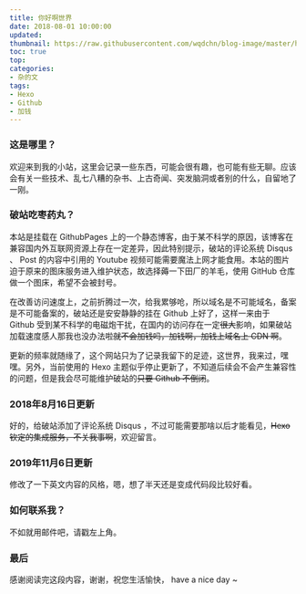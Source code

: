 ```yaml
---
title: 你好啊世界
date: 2018-08-01 10:00:00
updated: 
thumbnail: https://raw.githubusercontent.com/wqdchn/blog-image/master/hello-world/hello-world.png
toc: true
top: 
categories: 
- 杂的文
tags:
- Hexo
- Github
- 加钱
---
```


### 这是哪里？
欢迎来到我的小站，这里会记录一些东西，可能会很有趣，也可能有些无聊。应该会有关一些技术、乱七八糟的杂书、上古奇闻、突发脑洞或者别的什么<!-- more -->，自留地了一刚。

### 破站吃枣药丸？
本站是挂载在 GithubPages 上的一个静态博客，由于某不科学的原因，该博客在兼容国内外互联网资源上存在一定差异，因此特别提示，破站的评论系统 Disqus 、 Post 的内容中引用的 Youtube 视频可能需要魔法上网才能食用。本站的图片迫于原来的图床服务进入维护状态，故选择薅一下田厂的羊毛，使用 GitHub 仓库做一个图床，希望不会被封号。

在改善访问速度上，之前折腾过一次，给我累够呛，所以域名是不可能域名，备案是不可能备案的，破站还是安安静静的挂在 Github 上好了，这样一来由于 Github 受到某不科学的电磁炮干扰，在国内的访问存在一定~~很大~~影响，如果破站加载速度感人那我也没办法啦~~就不会加钱吗，加钱啊，加钱上域名上 CDN 啊~~。

更新的频率就随缘了，这个网站只为了记录我留下的足迹，这世界，我来过，嘿嘿。另外，当前使用的 Hexo 主题似乎停止更新了，不知道后续会不会产生兼容性的问题，但是我会尽可能维护破站的~~只要 Github 不倒闭~~。

### 2018年8月16日更新
好的，给破站添加了评论系统 Disqus ，不过可能需要那啥以后才能看见，~~Hexo 钦定的集成服务，不关我事啊~~，欢迎留言。

### 2019年11月6日更新
修改了一下英文内容的风格，嗯，想了半天还是变成代码段比较好看。

### 如何联系我？
不如就用邮件吧，请戳左上角。

### 最后
感谢阅读完这段内容，谢谢，祝您生活愉快， have a nice day ~ 